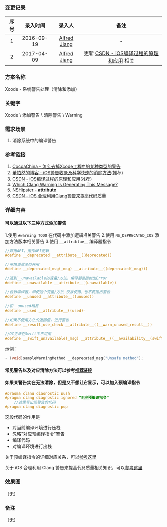 ### 变更记录

| 序号 | 录入时间 | 录入人 | 备注 |
|:--------:|:--------:|:--------:|:--------:|
| 1 | 2016-09-19 | [Alfred Jiang](https://github.com/viktyz) | - |
| 2 | 2017-04-09 | [Alfred Jiang](https://github.com/viktyz) | 更新 [CSDN - iOS编译过程的原理和应用](http://blog.csdn.net/hello_hwc/article/details/53557308) 相关|

### 方案名称

Xcode - 系统警告处理（清除和添加）

### 关键字

Xcode \ 添加警告 \ 清除警告 \ Warning

### 需求场景

1. 消除系统中的编译警告

### 参考链接

1. [CocoaChina - 怎么去掉Xcode工程中的某种类型的警告](http://www.cocoachina.com/ios/20141218/10678.html)
2. [董铂然的博客 - iOS警告收录及科学快速的消除方法](http://www.cnblogs.com/dsxniubility/p/4757760.html)(推荐)
3. [CSDN - iOS编译过程的原理和应用](http://blog.csdn.net/hello_hwc/article/details/53557308)(推荐)
4. [Which Clang Warning Is Generating This Message?](http://fuckingclangwarnings.com/)
5. [NSHipster - __attribute__](http://nshipster.com/__attribute__/)
6. [CSDN - iOS 合理利用Clang警告来提高代码质量](http://blog.csdn.net/Hello_Hwc/article/details/46425503)

### 详细内容

#### 可以通过以下三种方式添加警告

1.使用 `#warning TODO` 在代码中添加逻辑相关警告
2.使用 `NS_DEPRECATED_IOS` 添加方法版本相关警告
3.使用 `__attribtue__` 编译器指令

```objective-c
//弃用API，用作API更新
#define __deprecated __attribute__((deprecated))
 
//带描述信息的弃用
#define __deprecated_msg(_msg) __attribute__((deprecated(_msg)))
 
//遇到__unavailable的变量/方法，编译器直接抛出Error
#define __unavailable __attribute__((unavailable))
 
//告诉编译器，即使这个变量/方法 没被使用，也不要抛出警告
#define __unused __attribute__((unused))
 
//和__unused相反
#define __used __attribute__((used))
 
//如果不使用方法的返回值，进行警告
#define __result_use_check __attribute__((__warn_unused_result__))
 
//OC方法在Swift中不可用
#define __swift_unavailable(_msg) __attribute__((__availability__(swift, unavailable, message=_msg)))
```

示例：

```objective-c
- (void)sampleWarningMethod __deprecated_msg("Unsafe method");
```

#### 常见警告以及对应清除方法可以参考[推荐链接](http://www.cnblogs.com/dsxniubility/p/4757760.html)

#### 如果某警告实在无法清除，但是又不想让它显示，可以加入预编译指令

```objective-c
#pragma clang diagnostic push
#pragma clang diagnostic ignored "对应预编译指令"
    //这里写出现警告的代码
#pragma clang diagnostic pop
```

这段代码的作用是

* 对当前编译环境进行压栈
* 忽略"对应预编译指令"警告
* 编译代码
* 对编译环境进行出栈

关于预编译指令的详细对应关系，可以[参考这里](http://fuckingclangwarnings.com/)

关于 iOS 合理利用 Clang 警告来提高代码质量相关知识，可以[参考这里](http://blog.csdn.net/Hello_Hwc/article/details/46425503)

### 效果图
（无）

### 备注
（无）